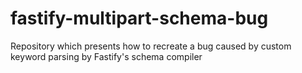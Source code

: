 # fastify-multipart-schema-bug
Repository which presents how to recreate a bug caused by custom keyword parsing by Fastify's schema compiler 
